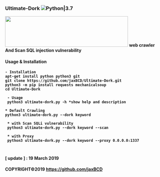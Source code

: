 
### Ultimate-Dork ![Python|3.7](https://img.shields.io/badge/Python-3.7-blue.svg)
<img src="lib/Ultimate_Dork.png" width="400" height="100">
<b>web crawler And Scan SQL injection vulnerability<b><br>
 
#### Usage & Installation
```
- Installation
apt-get install python python3 git
git clone https://github.com/jaxBCD/Ultimate-Dork.git
python3 -m pip install requests mechanicalsoup 
cd Ultimate-Dork

 - Usage 
 python3 ultimate-dork.py -h *show help and description
 
* Default Crawling
python3 ultimate-dork.py --dork keyword 
 
 * with Scan SQLi vulnerability
 python3 ultimate-dork.py --dork keyword --scan

 * with Proxy
 python3 ultimate-dork.py --dork keyword --proxy 0.0.0.0:1337
 
 
```
 <b>[ update ] :</b> 19 March 2019
 
#### COPYRIGHT©2019 https://github.com/jaxBCD
